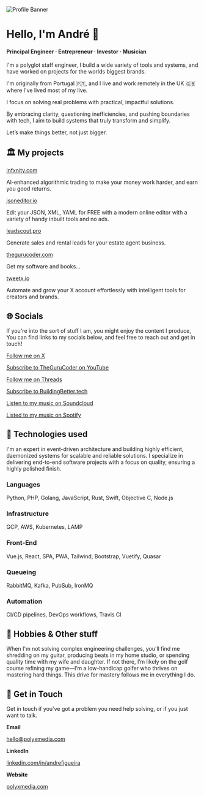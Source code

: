![Profile Banner](https://pbs.twimg.com/profile_banners/1526145993607196672/1726584439/1500x500)

# Hello, I'm André 👋
#### Principal Engineer · Entrepreneur · Investor · Musician 

I'm a polyglot staff engineer, I build a wide variety of tools and systems, and have worked on projects for the worlds biggest brands.

I'm originally from Portugal 🇵🇹, and I live and work remotely in the UK 🇬🇧 where I've lived most of my live.

I focus on solving real problems with practical, impactful solutions. 

By embracing clarity, questioning inefficiencies, and pushing boundaries with tech, I aim to build systems that truly transform and simplify. 

Let’s make things better, not just bigger.

## 🏛️ My projects

[infxnity.com](https://infxnity.com)

AI-enhanced algorithmic trading to make your money work harder, and earn you good returns.

[jsoneditor.io](https://jsoneditor.io)

Edit your JSON, XML, YAML for FREE with a modern online editor with a variety of handy inbuilt tools and no ads.

[leadscout.pro](https://leadscout.pro)

Generate sales and rental leads for your estate agent business.

[thegurucoder.com](https://thegurucoder.com)

Get my software and books...

[tweetx.io](https://tweetx.io)

Automate and grow your X account effortlessly with intelligent tools for creators and brands.

## 🌐 Socials
If you're into the sort of stuff I am, you might enjoy the content I produce, You can find links to my socials below, and feel free to reach out and get in touch!

[Follow me on X](https://x.com/snozberryface)

[Subscribe to TheGuruCoder on YouTube](https://www.youtube.com/thegurucoder)

[Follow me on Threads](https://threads.com/snozberryface)

[Subscribe to BuildingBetter.tech](https://buildingbetter.tech)

[Listen to my music on Soundcloud](https://soundcloud.com/polyx-official)

[Listed to my music on Spotify](https://open.spotify.com/artist/4PYOm2nq8O1vrnH6ej0Pnc)

## 📐 Technologies used
I'm an expert in event-driven architecture and building highly efficient, daemonized systems for scalable and reliable solutions. I specialize in delivering end-to-end software projects with a focus on quality, ensuring a highly polished finish.

### Languages
Python, PHP, Golang, JavaScript, Rust, Swift, Objective C, Node.js

### Infrastructure
GCP, AWS, Kubernetes, LAMP

### Front-End
Vue.js, React, SPA, PWA, Tailwind, Bootstrap, Vuetify, Quasar

### Queueing
RabbitMQ, Kafka, PubSub, IronMQ

### Automation
CI/CD pipelines, DevOps workflows, Travis CI

## 🎸 Hobbies & Other stuff

When I'm not solving complex engineering challenges, you'll find me shredding on my guitar, producing beats in my home studio, or spending quality time with my wife and daughter. If not there, I’m likely on the golf course refining my game—I’m a low-handicap golfer who thrives on mastering hard things. This drive for mastery follows me in everything I do.

## 📱 Get in Touch
Get in touch if you've got a problem you need help solving, or if you just want to talk.

**Email** 

[hello@polyxmedia.com](mailto:hello@polyxmedia.com)

**LinkedIn** 

[linkedin.com/in/andrefigueira](https://linkedin.com/in/andrefigueira)

**Website**

[polyxmedia.com](https://polyxmedia.com)

